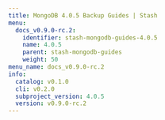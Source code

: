 ```yaml
---
title: MongoDB 4.0.5 Backup Guides | Stash
menu:
  docs_v0.9.0-rc.2:
    identifier: stash-mongodb-guides-4.0.5
    name: 4.0.5
    parent: stash-mongodb-guides
    weight: 50
menu_name: docs_v0.9.0-rc.2
info:
  catalog: v0.1.0
  cli: v0.2.0
  subproject_version: 4.0.5
  version: v0.9.0-rc.2
---
```


